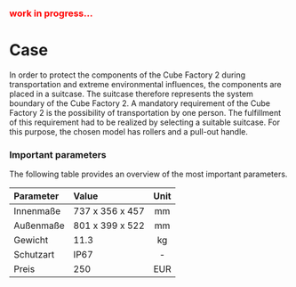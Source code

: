 

### <span style="color: red"> work in progress... </span>

# Case

In order to protect the components of the Cube Factory 2 during transportation and extreme environmental influences, the components are placed in a suitcase. The suitcase therefore represents the system boundary of the Cube Factory 2. 
A mandatory requirement of the Cube Factory 2 is the possibility of transportation by one person. The fulfillment of this requirement had to be realized by selecting a suitable suitcase. For this purpose, the chosen model has rollers and a pull-out handle.

### Important parameters

The following table provides an overview of the most important parameters.

| Parameter | Value |Unit|
| :----  | :------ |:------:|
| Innenmaße | 737 x 356 x 457 | mm |
| Außenmaße | 801 x 399 x 522 | mm |
| Gewicht | 11.3 | kg |
| Schutzart | IP67 |-|
| Preis | 250 | EUR |
